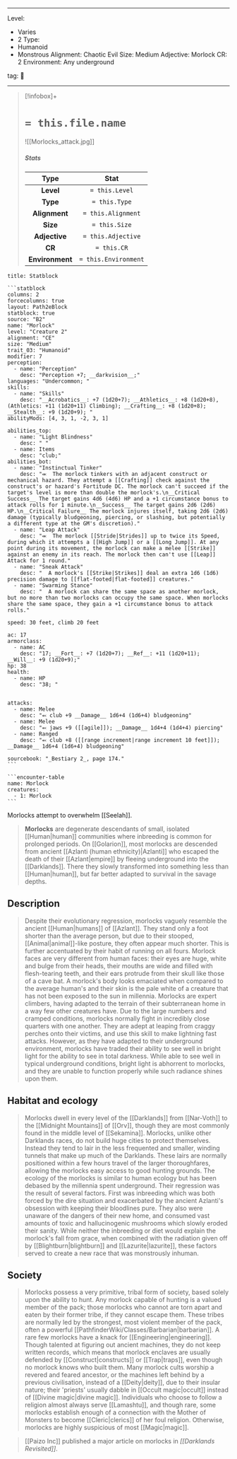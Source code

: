 
---





Level:
- Varies
- 2
Type:
- Humanoid
- Monstrous
Alignment: Chaotic Evil
Size: Medium
Adjective: Morlock
CR: 2
Environment: Any underground





tag: 👹

---

> [!infobox]+
> #  `= this.file.name`
> ![[Morlocks_attack.jpg]]
> ##### Stats
> Type | Stat |
> :---:|:---:|
> **Level** | `= this.Level` |
> **Type** | `= this.Type` |
> **Alignment** | `= this.Alignment` |
> **Size** | `= this.Size` |
> **Adjective** | `= this.Adjective` |
> **CR** | `= this.CR` |
> **Environment** | `= this.Environment` |



````ad-info
title: Statblock

```statblock
columns: 2
forcecolumns: true
layout: Path2eBlock
statblock: true
source: "B2"
name: "Morlock"
level: "Creature 2"
alignment: "CE"
size: "Medium"
trait_03: "Humanoid"
modifier: 7
perception:
  - name: "Perception"
    desc: "Perception +7; __darkvision__;"
languages: "Undercommon; "
skills:
  - name: "Skills"
    desc: "__Acrobatics__: +7 (1d20+7); __Athletics__: +8 (1d20+8), (Athletics: +11 (1d20+11) Climbing); __Crafting__: +8 (1d20+8); __Stealth__: +9 (1d20+9); "
abilityMods: [4, 3, 1, -2, 3, 1]

abilities_top:
  - name: "Light Blindness"
    desc: " "
  - name: Items
    desc: "club;"
abilities_bot:
  - name: "Instinctual Tinker"
    desc: "⬺  The morlock tinkers with an adjacent construct or mechanical hazard. They attempt a [[Crafting]] check against the construct's or hazard's Fortitude DC. The morlock can't succeed if the target's level is more than double the morlock's.\n__Critical Success__ The target gains 4d6 (4d6) HP and a +1 circumstance bonus to attack rolls for 1 minute.\n__Success__ The target gains 2d6 (2d6) HP.\n__Critical Failure__ The morlock injures itself, taking 2d6 (2d6) damage (typically bludgeoning, piercing, or slashing, but potentially a different type at the GM's discretion)."
  - name: "Leap Attack"
    desc: "⬺  The morlock [[Stride|Strides]] up to twice its Speed, during which it attempts a [[High Jump]] or a [[Long Jump]]. At any point during its movement, the morlock can make a melee [[Strike]] against an enemy in its reach. The morlock then can't use [[Leap]] Attack for 1 round."
  - name: "Sneak Attack"
    desc: "  A morlock's [[Strike|Strikes]] deal an extra 1d6 (1d6) precision damage to [[flat-footed|flat-footed]] creatures."
  - name: "Swarming Stance"
    desc: "  A morlock can share the same space as another morlock, but no more than two morlocks can occupy the same space. When morlocks share the same space, they gain a +1 circumstance bonus to attack rolls."

speed: 30 feet, climb 20 feet

ac: 17
armorclass:
  - name: AC
    desc: "17; __Fort__: +7 (1d20+7); __Ref__: +11 (1d20+11); __Will__: +9 (1d20+9);"
hp: 38
health:
  - name: HP
    desc: "38; "


attacks:
  - name: Melee
    desc: "⬻ club +9 __Damage__ 1d6+4 (1d6+4) bludgeoning"
  - name: Melee
    desc: "⬻ jaws +9 ([[agile]]); __Damage__ 1d4+4 (1d4+4) piercing"
  - name: Ranged
    desc: "⬻ club +8 ([[range increment|range increment 10 feet]]); __Damage__ 1d6+4 (1d6+4) bludgeoning"

sourcebook: "_Bestiary 2_, page 174."
```

```encounter-table
name: Morlock
creatures:
  - 1: Morlock
```

````



 
 Morlocks attempt to overwhelm [[Seelah]].
> **Morlocks** are degenerate descendants of small, isolated [[Human|human]] communities where inbreeding is common for prolonged periods. On [[Golarion]], most morlocks are descended from ancient [[Azlanti (human ethnicity)|Azlanti]] who escaped the death of their [[Azlant|empire]] by fleeing underground into the [[Darklands]]. There they slowly transformed into something less than [[Human|human]], but far better adapted to survival in the savage depths.



## Description

> Despite their evolutionary regression, morlocks vaguely resemble the ancient [[Human|humans]] of [[Azlant]]. They stand only a foot shorter than the average person, but due to their stooped, [[Animal|animal]]-like posture, they often appear much shorter. This is further accentuated by their habit of running on all fours. Morlock faces are very different from human faces: their eyes are huge, white and bulge from their heads, their mouths are wide and filled with flesh-tearing teeth, and their ears protrude from their skull like those of a cave bat. A morlock's body looks emaciated when compared to the average human's and their skin is the pale white of a creature that has not been exposed to the sun in millennia.
> Morlocks are expert climbers, having adapted to the terrain of their subterranean home in a way few other creatures have. Due to the large numbers and cramped conditions, morlocks normally fight in incredibly close quarters with one another. They are adept at leaping from craggy perches onto their victims, and use this skill to make lightning fast attacks. However, as they have adapted to their underground environment, morlocks have traded their ability to see well in bright light for the ability to see in total darkness. While able to see well in typical underground conditions, bright light is abhorrent to morlocks, and they are unable to function properly while such radiance shines upon them.


## Habitat and ecology

> Morlocks dwell in every level of the [[Darklands]] from [[Nar-Voth]] to the [[Midnight Mountains]] of [[Orv]], though they are most commonly found in the middle level of [[Sekamina]]. Morlocks, unlike other Darklands races, do not build huge cities to protect themselves. Instead they tend to lair in the less frequented and smaller, winding tunnels that make up much of the Darklands. These lairs are normally positioned within a few hours travel of the larger thoroughfares, allowing the morlocks easy access to good hunting grounds.
> The ecology of the morlocks is similar to human ecology but has been debased by the millennia spent underground. Their regression was the result of several factors. First was inbreeding which was both forced by the dire situation and exacerbated by the ancient Azlanti's obsession with keeping their bloodlines pure. They also were unaware of the dangers of their new home, and consumed vast amounts of toxic and hallucinogenic mushrooms which slowly eroded their sanity. While neither the inbreeding or diet would explain the morlock's fall from grace, when combined with the radiation given off by [[Blightburn|blightburn]] and [[Lazurite|lazurite]], these factors served to create a new race that was monstrously inhuman.


## Society

> Morlocks possess a very primitive, tribal form of society, based solely upon the ability to hunt. Any morlock capable of hunting is a valued member of the pack; those morlocks who cannot are torn apart and eaten by their former tribe, if they cannot escape them. These tribes are normally led by the strongest, most violent member of the pack, often a powerful [[PathfinderWiki/Classes/Barbarian|barbarian]].
> A rare few morlocks have a knack for [[Engineering|engineering]]. Though talented at figuring out ancient machines, they do not keep written records, which means that morlock enclaves are usually defended by [[Construct|constructs]] or [[Trap|traps]], even though no morlock knows who built them.
> Many morlock cults worship a revered and feared ancestor, or the machines left behind by a previous civilisation, instead of a [[Deity|deity]], due to their insular nature; their 'priests' usually dabble in [[Occult magic|occult]] instead of [[Divine magic|divine magic]]. Individuals who choose to follow a religion almost always serve [[Lamashtu]], and though rare, some morlocks establish enough of a connection with the Mother of Monsters to become [[Cleric|clerics]] of her foul religion. Otherwise, morlocks are highly suspicious of most [[Magic|magic]].


> [[Paizo Inc]] published a major article on morlocks in *[[Darklands Revisited]]*.








